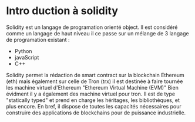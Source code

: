 # Intro duction à solidity


Solidity est un langage de programation orienté object. Il est considéré comme un langage de haut niveau il ce passe sur un mélange de 3 langage de programation existant :
- Python
- javaScript
- C++

Solidity permet la rédaction de smart contract sur la blockchain Ethereum (eth) mais également sur celle de Tron (trx)
il est destinée à faire tournée les machine virtuel d'Ethereum  "Ethereum Virtual Machine (EVM)" Bien évidment il y a également des machine virtuel pour tron. Il est de type "statically typed" et prend en charge les héritages, les bibliothèques, et plus encore.
En bref, il dispose de toutes les capacités nécessaires pour construire des applications de blockchains pour de puissance industrielle.

